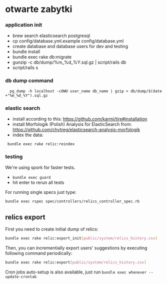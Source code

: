 # otwarte zabytki

### application init
 - brew search elasticsearch postgresql
 - cp config/database.yml.example config/database.yml
 - create database and database users for dev and testing
 - bundle install
 - bundle exec rake db:migrate
 - gunzip -c db/dump/%m_%d_%Y.sql.gz | script/rails db
 - script/rails s

### db dump command
```bash:
  pg_dump -h localhost -cOWU user_name db_name | gzip > db/dump/$(date +"%m_%d_%Y").sql.gz
```

### elastic search
 - install according to this: https://github.com/karmi/tire#installation
 - install Morfologik (Polish) Analysis for ElasticSearch from: https://github.com/chytreg/elasticsearch-analysis-morfologik
 - index the data:

 ```bash:
  bundle exec rake relic:reindex
 ```

### testing

 We're using spork for faster tests.

 - ```bundle exec guard```
 - hit enter to rerun all tests

 For running single specs just type:

```bash
bundle exec rspec spec/controllers/relics_controller_spec.rb
```

## relics export

First you need to create initial dump of relics:

```bash
bundle exec rake relic:export_init[public/system/relics_history.csv]
```

Then, you can incrementially export users' suggestions by executing following command periodically:

```bash
bundle exec rake relic:export[public/system/relics_history.csv]
```

Cron jobs auto-setup is also available, just run ```bundle exec whenever --update-crontab```
